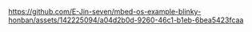 https://github.com/E-Jin-seven/mbed-os-example-blinky-honban/assets/142225094/a04d2b0d-9260-46c1-b1eb-6bea5423fcaa

